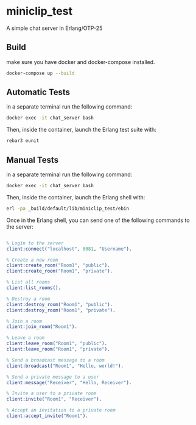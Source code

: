 miniclip_test
=====

A simple chat server in Erlang/OTP-25

Build
-----
make sure you have docker and docker-compose installed.

```bash
docker-compose up --build 
```

Automatic Tests
-----

in a separate terminal run the following command:

```bash
docker exec -it chat_server bash
```
Then, inside the container, launch the Erlang test suite with:

```bash
rebar3 eunit
```

Manual Tests
-----

in a separate terminal run the following command:

```bash
docker exec -it chat_server bash
```
Then, inside the container, launch the Erlang shell with:

```bash
erl -pa _build/default/lib/miniclip_test/ebin
```
Once in the Erlang shell, you can send one of the following commands to the server:
 
```erlang

% Login to the server
client:connect("localhost", 8081, "Username").

% Create a new room
client:create_room("Room1", "public").
client:create_room("Room1", "private").

% List all rooms
client:list_rooms().

% Destroy a room
client:destroy_room("Room1", "public").
client:destroy_room("Room1", "private").

% Join a room
client:join_room("Room1").

% Leave a room
client:leave_room("Room1", "public").
client:leave_room("Room1", "private").

% Send a broadcast message to a room
client:broadcast("Room1", "Hello, world!").

% Send a private message to a user
client:message("Receiver", "Hello, Receiver").

% Invite a user to a private room
client:invite("Room1", "Receiver").

% Accept an invitation to a private room
client:accept_invite("Room1").
```